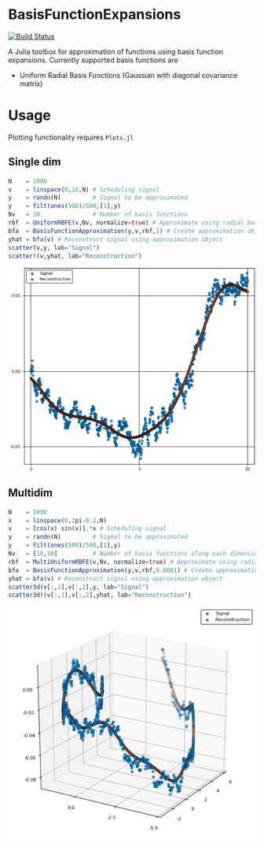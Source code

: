 # BasisFunctionExpansions

[![Build Status](https://travis-ci.org/baggepinnen/BasisFunctionExpansions.jl.svg?branch=master)](https://travis-ci.org/baggepinnen/BasisFunctionExpansions.jl)

A Julia toolbox for approximation of functions using basis function expansions.
Currently supported basis functions are
- Uniform Radial Basis Functions (Gaussian with diagonal covariance matrix)


# Usage
Plotting functionality requires `Plots.jl`
## Single dim
```julia
N    = 1000
v    = linspace(0,10,N) # Scheduling signal
y    = randn(N)         # Signal to be approximated
y    = filt(ones(500)/500,[1],y)
Nv   = 10               # Number of basis functions
rbf  = UniformRBFE(v,Nv, normalize=true) # Approximate using radial basis functions with constant width
bfa  = BasisFunctionApproximation(y,v,rbf,1) # Create approximation object
yhat = bfa(v) # Reconstruct signal using approximation object
scatter(v,y, lab="Signal")
scatter!(v,yhat, lab="Reconstruction")
```
![window](figs/onedim.png)

## Multidim
```julia
N    = 1000
x    = linspace(0,2pi-0.2,N)
v    = [cos(x) sin(x)].*x # Scheduling signal
y    = randn(N)         # Signal to be approximated
y    = filt(ones(500)/500,[1],y)
Nv   = [10,10]          # Number of basis functions along each dimension
rbf  = MultiUniformRBFE(v,Nv, normalize=true) # Approximate using radial basis functions with constant width (Not isotropic, but all functions have the same diagonal covariance matrix)
bfa  = BasisFunctionApproximation(y,v,rbf,0.0001) # Create approximation object
yhat = bfa(v) # Reconstruct signal using approximation object
scatter3d(v[:,1],v[:,2],y, lab="Signal")
scatter3d!(v[:,1],v[:,2],yhat, lab="Reconstruction")
```
![window](figs/multidim.png)
